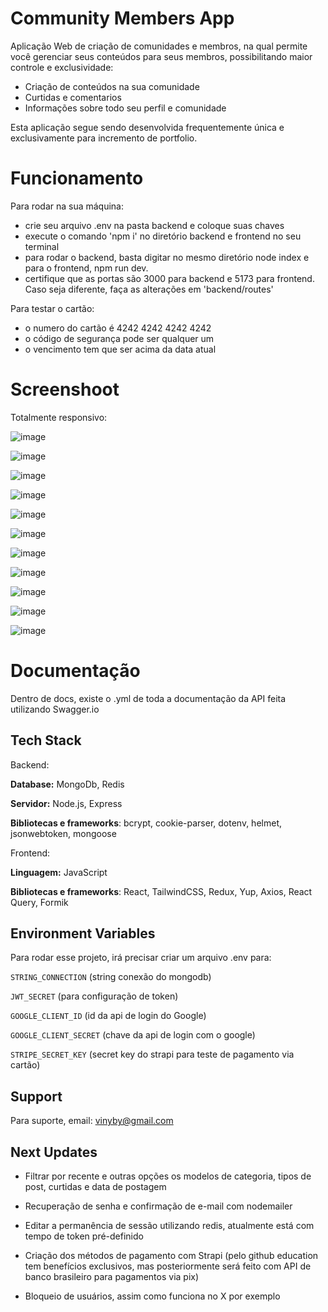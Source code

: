 
# Community Members App

Aplicação Web de criação de comunidades e membros, na qual permite você gerenciar seus conteúdos para seus membros, possibilitando maior controle e exclusividade:
- Criação de conteúdos na sua comunidade
- Curtidas e comentarios
- Informações sobre todo seu perfil e comunidade

Esta aplicação segue sendo desenvolvida frequentemente única e exclusivamente para incremento de portfolio.

# Funcionamento 

Para rodar na sua máquina:

- crie seu arquivo .env na pasta backend e coloque suas chaves
- execute o comando 'npm i' no diretório backend e frontend no seu terminal
- para rodar o backend, basta digitar no mesmo diretório node index e para o frontend, npm run dev.
- certifique que as portas são 3000 para backend e 5173 para frontend. Caso seja diferente, faça as alterações em 'backend/routes'

Para testar o cartão:
- o numero do cartão é 4242 4242 4242 4242
- o código de segurança pode ser qualquer um
- o vencimento tem que ser acima da data atual

# Screenshoot

Totalmente responsivo: 

![image](https://github.com/user-attachments/assets/eb12dcff-85ad-444b-8e57-d88dc04e0716)

![image](https://github.com/user-attachments/assets/994aa174-e88a-40d5-893a-309b740f155e)

![image](https://github.com/user-attachments/assets/1ad56b37-528c-45c1-bae8-bd60ed8d74ac)

![image](https://github.com/user-attachments/assets/5958870a-8dde-4b6a-ac5c-804aa7f8e85f)

![image](https://github.com/user-attachments/assets/c65a910a-bd4e-49b9-bc71-0f386291067d)

![image](https://github.com/user-attachments/assets/2eae2fa2-601a-465a-9baa-b69a1eb36319)

![image](https://github.com/user-attachments/assets/d78b2ac3-7395-46ee-a8ac-301d444a6b6a)

![image](https://github.com/user-attachments/assets/4049f259-f6e8-4cee-8fcb-5a1bca0a15ae)

![image](https://github.com/user-attachments/assets/fa0c97b1-e18b-4533-8112-be7dffbba499)

![image](https://github.com/user-attachments/assets/dd5b0a2d-21ae-4dda-9bd5-73b6b2d49ec5)

![image](https://github.com/user-attachments/assets/c47c702b-36cb-4986-9c1d-76ef94c85a43)


# Documentação

Dentro de docs, existe o .yml de toda a documentação da API feita utilizando Swagger.io

## Tech Stack

Backend:

**Database:** MongoDb, Redis

**Servidor:** Node.js, Express

**Bibliotecas e frameworks**: bcrypt, cookie-parser, dotenv, helmet, jsonwebtoken, mongoose

Frontend:

**Linguagem:** JavaScript

**Bibliotecas e frameworks**: React, TailwindCSS, Redux, Yup, Axios, React Query, Formik


## Environment Variables

Para rodar esse projeto, irá precisar criar um arquivo .env para:

`STRING_CONNECTION` (string conexão do mongodb)

`JWT_SECRET` (para configuração de token)

`GOOGLE_CLIENT_ID` (id da api de login do Google)

`GOOGLE_CLIENT_SECRET` (chave da api de login com o google)

`STRIPE_SECRET_KEY` (secret key do strapi para teste de pagamento via cartão)

## Support

Para suporte, email: vinyby@gmail.com


## Next Updates

- Filtrar por recente e outras opções os modelos de categoria, tipos de post, curtidas e data de postagem

- Recuperação de senha e confirmação de e-mail com nodemailer

- Editar a permanência de sessão utilizando redis, atualmente está com tempo de token pré-definido

- Criação dos métodos de pagamento com Strapi (pelo github education tem benefícios exclusivos, mas posteriormente será feito com API de banco brasileiro para pagamentos via pix)

- Bloqueio de usuários, assim como funciona no X por exemplo
